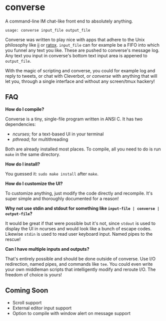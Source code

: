 converse
========

A command-line IM chat-like front end to absolutely anything.

`usage: converse input_file output_file`

Converse was written to play nice with apps that adhere to the Unix philosophy like [ii](http://tools.suckless.org/ii/) or [ratox](http://ratox.2f30.org/). `input_file` can for example be a FIFO into which you funnel any text you like. These are pushed to converse's message log. Any text you input in converse's bottom text input area is appened to `output_file`.

With the magic of scripting and converse, you could for example log and reply to tweets, or chat with Cleverbot, or *converse* with anything that will let you, through a single interface and without any screen/tmux hackery!


FAQ
---

**How do I compile?**

Converse is a tiny, single-file program written in ANSI C. It has two dependencies:

  - *ncurses*; for a text-based UI in your terminal
  - *pthread*; for multithreading

Both are already installed most places. To compile, all you need to do is run `make` in the same directory.

**How do I install?**

You guessed it: `sudo make install` after `make`.

**How do I customize the UI?**

To customize anything, just modify the code directly and recompile. It's super simple and thoroughly documented for a reason!

**Why not use stdin and stdout for something like `input-file | converse | output-file`?**

It would be great if that were possible but it's not, since `stdout` is used to display the UI in ncurses and would look like a bunch of escape codes. Likewise `stdin` is used to read user keyboard input. Named pipes to the rescue!

**Can I have multiple inputs and outputs?**

That's entirely possible and should be done outside of converse. Use I/O redirection, named pipes, and commands like `tee`. You could even write your own middleman scripts that intelligently modify and reroute I/O. The freedom of choice is yours!


Coming Soon
-----------

  - Scroll support
  - External editor input support
  - Option to compile with window alert on message support

<!-- vim: set wrap linebreak spell : -->
